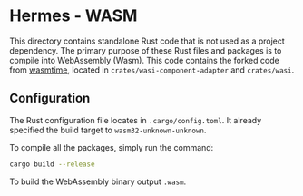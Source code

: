# Hermes - WASM

This directory contains standalone Rust code that is not used as a project dependency.
The primary purpose of these Rust files and packages is to compile into WebAssembly (Wasm).
This code contains the forked code from [wasmtime](https://github.com/bytecodealliance/wasmtime/tree/main/crates/wasi-preview1-component-adapter),
located in `crates/wasi-component-adapter` and `crates/wasi`.

## Configuration

The Rust configuration file locates in `.cargo/config.toml`.
It already specified the build target to `wasm32-unknown-unknown`.

To compile all the packages, simply run the command:

```bash
cargo build --release
```

To build the WebAssembly binary output `.wasm`.
